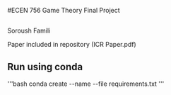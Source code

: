 #ECEN 756 Game Theory Final Project
## 
Soroush Famili

Paper included in repository (ICR Paper.pdf)

## Run using conda
'''bash
conda create --name <env> --file requirements.txt
'''

